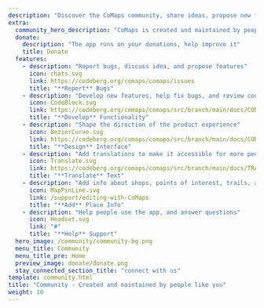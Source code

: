 ```yaml
---
description: "Discover the CoMaps community, share ideas, propose new features, contribute code, provide support, translate, do marketing, design, and shape the product."
extra:
  community_hero_description: "CoMaps is created and maintained by people like you"
  donate:
    description: "The app runs on your donations, help improve it"
    title: Donate
  features:
    - description: "Report bugs, discuss idea, and propose features"
      icon: chats.svg
      link: https://codeberg.org/comaps/comaps/issues
      title: "**Report** Bugs"
    - description: "Develop new features, help fix bugs, and review code"
      icon: CodeBlock.svg
      link: https://codeberg.org/comaps/comaps/src/branch/main/docs/CONTRIBUTING.md
      title: "**Develop** Functionality"
    - description: "Shape the direction of the product experience"
      icon: BezierCurve.svg
      link: https://codeberg.org/comaps/comaps/src/branch/main/docs/CONTRIBUTING.md
      title: "**Design** Interface"
    - description: "Add translations to make it accessible for more people around the world"
      icon: Translate.svg
      link: https://codeberg.org/comaps/comaps/src/branch/main/docs/TRANSLATIONS.md
      title: "**Translate** Text"
    - description: "Add info about shops, points of interest, trails, and public transport to OpenStreetMap"
      icon: MapPinLine.svg
      link: /support/editing-with-CoMaps
      title: "**Add** Place Info"
    - description: "Help people use the app, and answer questions"
      icon: Headset.svg
      link: "#"
      title: "**Help** Support"
  hero_image: /community/community-bg.png
  menu_title: Community
  menu_title_pre: Home
  preview_image: donate/donate.png
  stay_connected_section_title: "connect with us"
template: community.html
title: "Community - Created and maintained by people like you"
weight: 10
---
```

